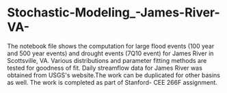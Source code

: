 # Stochastic-Modeling_-James-River-VA-

The notebook file shows the computation for large flood events (100 year and 500 year events) and drought events (7Q10 event) for James River in Scottsville, VA. Various distributions and parameter fitting methods are tested for goodness of fit. Daily streamflow data for James River was obtained from USGS's website.The work can be duplicated for other basins as well. The work is completed as part of Stanford- CEE 266F assignment.
